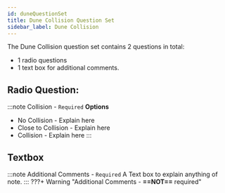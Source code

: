 ```yaml
---
id: duneQuestionSet
title: Dune Collision Question Set
sidebar_label: Dune Collision
---
```


The Dune Collision  question set contains 2 questions in total:
+ 1 radio questions
+ 1 text box for additional comments.

## Radio Question:

:::note Collision - `Required`
**Options**  
- No Collision - Explain here  
- Close to Collision - Explain here  
- Collision - Explain here
:::


## Textbox

:::note Additional Comments - `Required`
A Text box to explain anything of note.
:::
???+ Warning "Additional Comments - **==NOT==** required"
    
